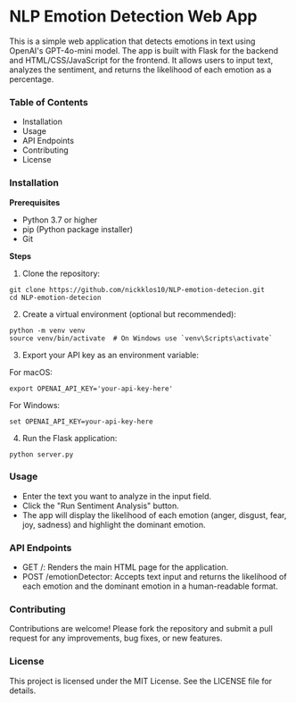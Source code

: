 # NLP Emotion Detection Web App

This is a simple web application that detects emotions in text using OpenAI's GPT-4o-mini model. The app is built with Flask for the backend and HTML/CSS/JavaScript for the frontend. It allows users to input text, analyzes the sentiment, and returns the likelihood of each emotion as a percentage.

### Table of Contents

- Installation
- Usage
- API Endpoints
- Contributing
- License


### Installation

**Prerequisites**

* Python 3.7 or higher
* pip (Python package installer)
* Git

**Steps**

1. Clone the repository:
```
git clone https://github.com/nickklos10/NLP-emotion-detecion.git
cd NLP-emotion-detecion
```

2. Create a virtual environment (optional but recommended):
```
python -m venv venv
source venv/bin/activate  # On Windows use `venv\Scripts\activate`
```

3. Export your API key as an environment variable:

For macOS:
```
export OPENAI_API_KEY='your-api-key-here'
```

For Windows:
```
set OPENAI_API_KEY=your-api-key-here
```

4. Run the Flask application:
```
python server.py
```

### Usage

* Enter the text you want to analyze in the input field.
* Click the "Run Sentiment Analysis" button.
* The app will display the likelihood of each emotion (anger, disgust, fear, joy, sadness) and highlight the dominant emotion.


### API Endpoints

* GET /: Renders the main HTML page for the application.
* POST /emotionDetector: Accepts text input and returns the likelihood of each emotion and the dominant emotion in a human-readable format.


### Contributing

Contributions are welcome! Please fork the repository and submit a pull request for any improvements, bug fixes, or new features.


### License

This project is licensed under the MIT License. See the LICENSE file for details.
